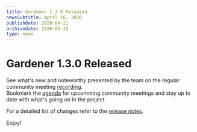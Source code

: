 ```yaml
---
title: Gardener 1.3.0 Released
newsSubtitle: April 16, 2020
publishdate: 2020-04-21
archivedate: 2020-05-15
type: news
---
```

<div class="release-notes">

# Gardener 1.3.0 Released

See what's new and noteworthy presented by the team on the regular community meeting [recording](https://www.youtube.com/watch?v=bC4b5V_e3Po&t=76s).   
Bookmark the [agenda](https://docs.google.com/document/d/1314v8ziVNQPjdBrWp-Y4BYrTDlv7dq2cWDFIa9SMaP4/edit#) for upcomming community meetings and stay up to date with what's going on in the project.

For a detailed list of changes refer to the [release notes](https://github.com/gardener/gardener/releases/tag/v1.3.0).

Enjoy!

</div>